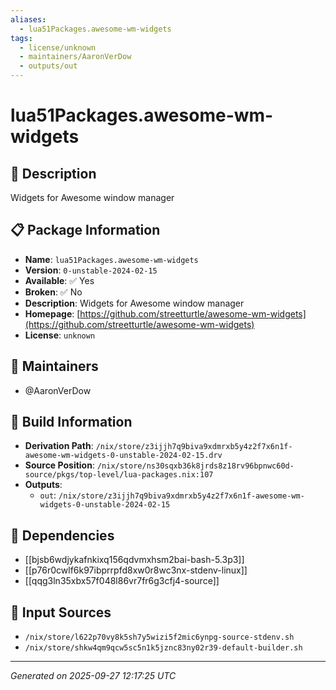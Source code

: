 ```yaml
---
aliases:
  - lua51Packages.awesome-wm-widgets
tags:
  - license/unknown
  - maintainers/AaronVerDow
  - outputs/out
---
```


# lua51Packages.awesome-wm-widgets

## 📝 Description

Widgets for Awesome window manager

## 📋 Package Information

- **Name**: `lua51Packages.awesome-wm-widgets`
- **Version**: `0-unstable-2024-02-15`
- **Available**: ✅ Yes
- **Broken**: ✅ No
- **Description**: Widgets for Awesome window manager
- **Homepage**: [https://github.com/streetturtle/awesome-wm-widgets](https://github.com/streetturtle/awesome-wm-widgets)
- **License**: `unknown`
## 👥 Maintainers

- @AaronVerDow


## 🔧 Build Information

- **Derivation Path**: `/nix/store/z3ijjh7q9biva9xdmrxb5y4z2f7x6n1f-awesome-wm-widgets-0-unstable-2024-02-15.drv`
- **Source Position**: `/nix/store/ns30sqxb36k8jrds8z18rv96bpnwc60d-source/pkgs/top-level/lua-packages.nix:107`
- **Outputs**:
  - `out`:  `/nix/store/z3ijjh7q9biva9xdmrxb5y4z2f7x6n1f-awesome-wm-widgets-0-unstable-2024-02-15`

## 🔗 Dependencies

- [[bjsb6wdjykafnkixq156qdvmxhsm2bai-bash-5.3p3]]
- [[p76r0cwlf6k97ibprrpfd8xw0r8wc3nx-stdenv-linux]]
- [[qqg3ln35xbx57f048l86vr7fr6g3cfj4-source]]

## 📁 Input Sources

- `/nix/store/l622p70vy8k5sh7y5wizi5f2mic6ynpg-source-stdenv.sh`
- `/nix/store/shkw4qm9qcw5sc5n1k5jznc83ny02r39-default-builder.sh`

---
*Generated on 2025-09-27 12:17:25 UTC*
